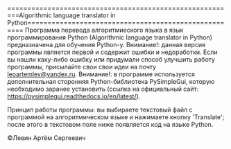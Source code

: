=========================================================Algorithmic language translator in Python=====================================================
Программа перевода алгоритмиеского языка в язык программирования Python (Algorithmic language translator in Python) предназначена для обучения Python-у.
Внимание!: данная версия программы является первой и содержит ошибки и недоработки. Если вы нашли каку-либо ошибку или придумали способ улучшить работу
программы, 
присылайте свои свои идеи на почту leoartemlev@yandex.ru.
Внимание!: в программе используется дополнительная сторонняя Python-библиотека PySimpleGui, которую необходимо заранее установить (ссылка на официальный 
сайт: https://pysimplegui.readthedocs.io/en/latest/).

Принцип работы программы: вы выбираете текстовый файл с программой на алгоритмическом языке и нажимаете кнопку 'Translate'; после этого в текстовом поле 
ниже появляется код на языке Python.

©Левин Артём Сергеевич

